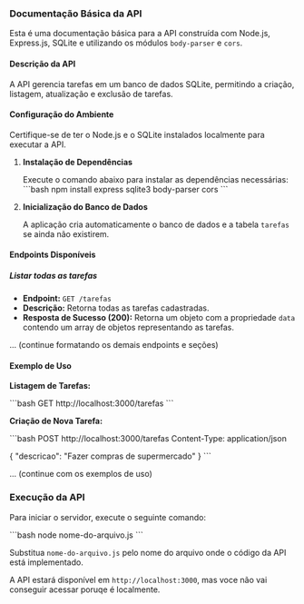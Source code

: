 ### Documentação Básica da API

Esta é uma documentação básica para a API construída com Node.js, Express.js, SQLite e utilizando os módulos `body-parser` e `cors`.

#### Descrição da API

A API gerencia tarefas em um banco de dados SQLite, permitindo a criação, listagem, atualização e exclusão de tarefas.

#### Configuração do Ambiente

Certifique-se de ter o Node.js e o SQLite instalados localmente para executar a API.

1. **Instalação de Dependências**

   Execute o comando abaixo para instalar as dependências necessárias:
   \`\`\`bash
   npm install express sqlite3 body-parser cors
   \`\`\`

2. **Inicialização do Banco de Dados**

   A aplicação cria automaticamente o banco de dados e a tabela `tarefas` se ainda não existirem.

#### Endpoints Disponíveis

##### Listar todas as tarefas

- **Endpoint:** `GET /tarefas`
- **Descrição:** Retorna todas as tarefas cadastradas.
- **Resposta de Sucesso (200):** Retorna um objeto com a propriedade `data` contendo um array de objetos representando as tarefas.

... (continue formatando os demais endpoints e seções)

#### Exemplo de Uso

**Listagem de Tarefas:**

\`\`\`bash
GET http://localhost:3000/tarefas
\`\`\`

**Criação de Nova Tarefa:**

\`\`\`bash
POST http://localhost:3000/tarefas
Content-Type: application/json

{
  "descricao": "Fazer compras de supermercado"
}
\`\`\`

... (continue com os exemplos de uso)

### Execução da API

Para iniciar o servidor, execute o seguinte comando:

\`\`\`bash
node nome-do-arquivo.js
\`\`\`

Substitua `nome-do-arquivo.js` pelo nome do arquivo onde o código da API está implementado.

A API estará disponível em `http://localhost:3000`, mas voce não vai conseguir acessar poruqe é localmente.
